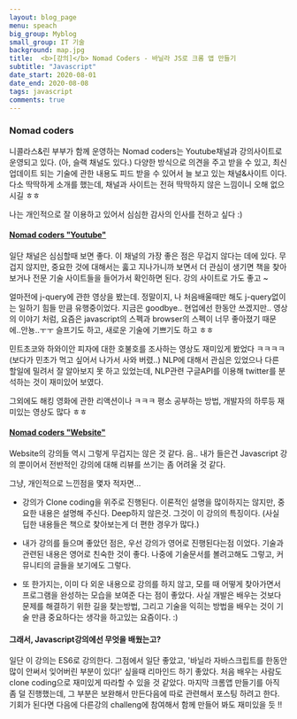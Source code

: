 ```yaml
---
layout: blog_page
menu: speach
big_group: Myblog
small_group: IT 기술
background: map.jpg
title:  <b>[강의]</b> Nomad Coders - 바닐라 JS로 크롬 앱 만들기
subtitle: "Javascript"
date_start: 2020-08-01
date_end: 2020-08-08
tags: javascript
comments: true
---
```


### Nomad coders

니콜라스&린 부부가 함께 운영하는 Nomad coders는 Youtube채널과 강의사이트로 운영되고 있다. (아, 슬랙 채널도 있다.) 다양한 방식으로 의견을 주고 받을 수 있고, 최신 업데이트 되는 기술에 관한 내용도 피드 받을 수 있어서 늘 보고 있는 채널&사이트 이다. 
다소 딱딱하게 소개를 했는데, 채널과 사이트는 전혀 딱딱하지 않은 느낌이니 오해 없으시길 ㅎㅎ

나는 개인적으로 잘 이용하고 있어서 심심한 감사의 인사를 전하고 싶다 :) 


#### [Nomad coders "Youtube"](https://www.youtube.com/channel/UCUpJs89fSBXNolQGOYKn0YQ)
일단 채널은 심심할때 보면 좋다. 이 채널의 가장 좋은 점은 무겁지 않다는 데에 있다. 무겁지 않지만, 중요한 것에 대해서는 훓고 지나가니까 보면서 더 관심이 생기면 책을 찾아보거나 전문 기술 사이트들을 들어가서 확인하면 된다. 강의 사이트로 가도 좋고 ~

얼마전에 j-query에 관한 영상을 봤는데. 정말이지, 나 처음배울때만 해도 j-query없이는 일하기 힘들 만큼 유행중이었다. 지금은 goodbye.. 현업에선 한동안 쓰겠지만.. 영상의 이야기 처럼, 요즘은 javascript의 스펙과 browser의 스펙이 너무 좋아졌기 때문에..안뇽..ㅜㅜ 슬프기도 하고, 새로운 기술에 기쁘기도 하고 ㅎㅎ

민트초코와 하와이안 피자에 대한 호불호를 조사하는 영상도 재미있게 봤었다 ㅋㅋㅋㅋ (보다가 민초가 먹고 싶어서 나가서 사와 버렸..) NLP에 대해서 관심은 있었으나 다른 할일에 밀려서 잘 알아보지 못 하고 있었는데, NLP관련 구글API를 이용해 twitter를 분석하는 것이 재미있어 보였다. 

그외에도 해킹 영화에 관한 리액션이나 ㅋㅋㅋ 평소 공부하는 방법, 개발자의 하루등 재미있는 영상도 많다 ㅎㅎ 


#### [Nomad coders "Website"](https://nomadcoders.co/)
Website의 강의들 역시 그렇게 무겁지는 않은 것 같다. 음.. 내가 들은건 Javascript 강의 뿐이어서 전반적인 강의에 대해 리뷰를 쓰기는 좀 어려울 것 같다. 

그냥, 개인적으로 느낀점을 몇자 적자면...
- 강의가 Clone coding을 위주로 진행된다. 이론적인 설명을 많이하지는 않지만, 중요한 내용은 설명해 주신다. Deep하지 않은것. 그것이 이 강의의 특징이다. (사실 딥한 내용들은 책으로 찾아보는게 더 편한 경우가 많다.)

- 내가 강의를 들으며 좋았던 점은, 우선 강의가 영어로 진행된다는점 이었다. 기술과 관련된 내용은 영어로 친숙한 것이 좋다. 나중에 기술문서를 볼려고해도 그렇고, 커뮤니티의 글들을 보기에도 그렇다. 

- 또 한가지는, 이미 다 외운 내용으로 강의를 하지 않고, 모를 때 어떻게 찾아가면서 프로그램을 완성하는 모습을 보여준 다는 점이 좋았다. 사실 개발은 배우는 것보다 문제를 해결하기 위한 길을 찾는방법, 그리고 기술을 익히는 방법을 배우는 것이 기술 만큼 중요하다는 생각을 하고있는 요즘이다. :)


#### 그래서, Javascript강의에선 무엇을 배웠는고?
일단 이 강의는 ES6로 강의한다. 그점에서 일단 좋았고, '바닐라 자바스크립트를 한동안 많이 안써서 잊어버린 부분이 있다!' 싶을때 리마인드 하기 좋았다. 처음 배우는 사람도 clone coding으로 재미있게 따라할 수 있을 것 같았다. 마지막 크롬앱 만들기를 아직 좀 덜 진행했는데, 그 부분은 보완해서 만든다음에 따로 관련해서 포스팅 하려고 한다. 기회가 된다면 다음에 다른강의 challeng에 참여해서 함께 만들어 봐도 재미있을 듯 !!





